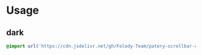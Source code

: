 # Usage
## dark
```css
@import url('https://cdn.jsdelivr.net/gh/Folody-Team/patery-scrollbar-css/dark.css');
```
